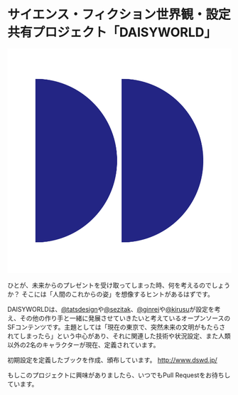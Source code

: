 # サイエンス・フィクション世界観・設定共有プロジェクト「DAISYWORLD」

![icon](https://raw.githubusercontent.com/daisyworld/settings/master/images/icon.png)

ひとが、未来からのプレゼントを受け取ってしまった時、何を考えるのでしょうか？
そこには「人間のこれからの姿」を想像するヒントがあるはずです。

DAISYWORLDは、[@tatsdesign](https://twitter.com/tatsdesign)や[@sezitak](https://twitter.com/sezitak)、[@ginrei](https://twitter.com/ginrei)や[@kirusu](https://twitter.com/kirusu)が設定を考え、その他の作り手と一緒に発展させていきたいと考えているオープンソースのSFコンテンツです。主題としては「現在の東京で、突然未来の文明がもたらされてしまったら」という中心があり、それに関連した技術や状況設定、また人類以外の2名のキャラクターが現在、定義されています。

初期設定を定義したブックを作成、頒布しています。
<http://www.dswd.jp/>

もしこのプロジェクトに興味がありましたら、いつでもPull Requestをお待ちしています。
